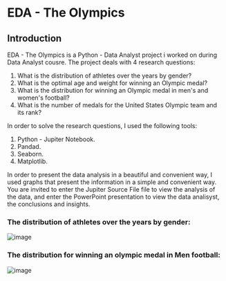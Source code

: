 # EDA - The Olympics
## Introduction
EDA - The Olympics is a Python - Data Analyst project i worked on during Data Analyst cousre.
The project deals with 4 research questions:
  1. What is the distribution of athletes over the years by gender?
  2. What is the optimal age and weight for winning an Olympic medal?
  3. What is the distribution for winning an Olympic medal in men's and women's football?
  4. What is the number of medals for the United States Olympic team and its rank?

In order to solve the research questions, I used the following tools:
  1. Python - Jupiter Notebook.
  2. Pandad.
  3. Seaborn.
  4. Matplotlib.

In order to present the data analysis in a beautiful and convenient way, I used graphs that present the information in a simple and convenient way.
You are invited to enter the Jupiter Source File file to view the analysis of the data, and enter the PowerPoint presentation to view the data analisyst, the conclusions and insights.

### The distribution of athletes over the years by gender:
![image](https://github.com/user-attachments/assets/adc4f0e3-974e-46d7-a2ec-712154a07ffb)

### The distribution for winning an olympic medal in Men football:
![image](https://github.com/user-attachments/assets/1cf54fb4-06e6-4508-b1f0-8b1209a52385)
